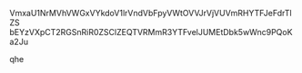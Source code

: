 VmxaU1NrMVhVWGxVYkdoV1lrVndVbFpyVWtOVVJrVjVUVmRHYTFJeFdrTlZS
bEYzVXpCT2RGSnRiR0ZSClZEQTVRMmR3YTFvelJUMEtDbk5wWnc9PQoKa2Ju

qhe